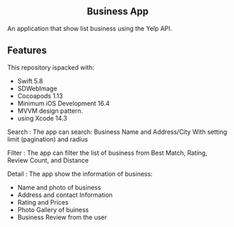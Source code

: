 
<div align="center">
  <h2>Business App</h2>
</div>
An application that show list business using the Yelp API.

## Features

This repository ispacked with:
-   Swift 5.8
-   SDWebImage
-   Cocoapods 1.13
-   Minimum iOS Development 16.4
-   MVVM design pattern.
-   using Xcode 14.3


Search :
The app can search:
Business Name and Address/City
With setting limit (pagination) and radius 

Filter :
The app can filter the list of business from Best Match, Rating, Review Count, and Distance

Detail :
The app show the information of business:
-   Name and photo of business
-   Address and contact Information
-   Rating and Prices
-   Photo Gallery of buiness
-   Business Review from the user

